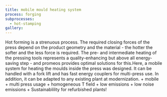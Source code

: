 ```yaml
---
title: mobile mould heating system
process: forging
subprocesses:
  - hot-stamping
gallery:
---
```


Hot forming is a strenuous process. The required closing forces of the press depend on the product geometry and the material - the hotter the softer and the less force is required. The pre- and intermediate heating of the pressing tools represents a quality-enhancing but above all energy-saving step - and promeos provides optimal solutions for this.Here, a mobile system for heating the moulds inside the press was designed. It can be handled with a fork lift and has fast energy couplers for multi-press use. In addition, it can be adapted to any existing plant at modernization.  + mobile  + multi press usage  + homogeneous T field  + low emissions  + low noise emissions + Sustainablility for refurbished plants!

